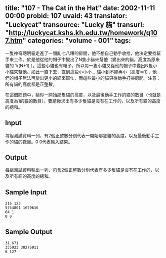 title: "107 - The Cat in the Hat"
date: 2002-11-11 00:00
probid: 107
uvaid: 43
translator: "Luckycat"
transource: "Lucky 貓"
transurl: "http://luckycat.kshs.kh.edu.tw/homework/q107.htm"
categories: "volume - 001"
tags:
---

一隻神奇聰明貓走進了一間亂七八糟的房間，他不想自己動手收拾，他決定要找幫手來工作。於是他從他的帽子中變出了N隻小貓來幫他（變出來的貓，高度為原來貓的 1/(N+1) ）。這些小貓也有帽子，所以每一隻小貓又從他的帽子中變出N隻小小貓來幫他。如此一直下去，直到這些小小小....貓小到不能再小（高度＝1），他們的帽子無法再變出更小的貓來幫忙，而這些最小的貓只得動手打掃房間。注意：所有貓的高度都是正整數。

在這個問題中，給你一開始那隻貓的高度，以及最後動手工作的貓的數目（也就是高度為1的貓的數目）。要請你求出有多少隻貓是沒有在工作的，以及所有貓的高度的總和。

<!-- more -->

## Input ##

每組測試資料一列，有2個正整數分別代表一開始那隻貓的高度，以及最後動手工作的貓的數目。0 0代表輸入結束。

## Output ##

每組測試資料輸出一列，包含2個正整數分別代表有多少隻貓是沒有在工作的，以及所有貓的高度的總和。

## Sample Input ##

	216 125
	5764801 1679616
	64 1
	0 0

## Sample Output ##

	31 671
	335923 30275911
	6 127